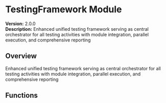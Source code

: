 # TestingFramework Module

**Version:** 2.0.0  
**Description:** Enhanced unified testing framework serving as central orchestrator for all testing activities with module integration, parallel execution, and comprehensive reporting

## Overview

Enhanced unified testing framework serving as central orchestrator for all testing activities with module integration, parallel execution, and comprehensive reporting

## Functions

